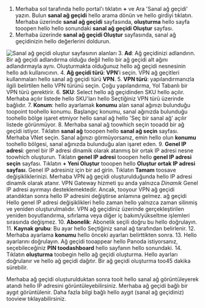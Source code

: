 1. Merhaba sol tarafında hello portal'ı tıklatın  **+**  ve Ara 'Sanal ağ geçidi' yazın. Bulun **sanal ağ geçidi** hello arama dönün ve hello girdiyi tıklatın. Merhaba üzerinde **sanal ağ geçidi** sayfasında, **oluşturma** hello sayfa tooopen hello hello sonundaki **sanal ağ geçidi Oluştur** sayfası.
2. Merhaba üzerinde **sanal ağ geçidi Oluştur** sayfasında, sanal ağ geçidinizin hello değerlerini doldurun.

  ![Sanal ağ geçidi oluştur sayfasının alanları](./media/vpn-gateway-add-gw-p2s-rm-portal-include/p2sgw.png "Sanal ağ geçidi oluştur sayfasının alanları")
3. **Ad**: Ağ geçidinizi adlandırın. Bir ağ geçidi adlandırma olduğu değil hello bir ağ geçidi alt ağını adlandırmayla aynı. Oluşturmakta olduğunuz hello ağ geçidi nesnesinin hello adı kullanıcının.
4. **Ağ geçidi türü**: **VPN**’i seçin. VPN ağ geçitleri kullanmaları hello sanal ağ geçidi türü **VPN**.
5. **VPN türü**: yapılandırmanızla ilgili belirtilen hello VPN türünü seçin. Çoğu yapılandırma, Yol Tabanlı bir VPN türü gerektirir.
6. **SKU**: Select hello ağ geçidinden SKU hello açılır. Merhaba açılır listede hello SKU'ları hello Seçtiğiniz VPN türü üzerinde bağlıdır.
7. **Konum**: hello ayarlamak **konumu** alan sanal ağınızı bulunduğu toopoint toohello konumu. Başlangıç konumu, sanal ağınızda bulunduğu toohello bölge işaret etmiyor hello sanal ağ hello 'Seç bir sanal ağ' açılır listede görünmüyor.
8. Merhaba sanal ağ toowhich seçin tooadd bir ağ geçidi istiyor. Tıklatın **sanal ağ** tooopen hello **sanal ağ seçin** sayfası. Merhaba VNet seçin. Sanal ağınızı görmüyorsanız, emin hello olun **konumu** toohello bölgesi, sanal ağınızda bulunduğu alan işaret eden.
9. **Genel IP adresi**: genel bir IP adresi dinamik olarak atanmış bir ortak IP adresi nesne toowhich oluşturun. Tıklatın **genel IP adresi** tooopen hello **genel IP adresi seçin** sayfası. Tıklatın **+ Yeni Oluştur** tooopen hello **Oluştur ortak IP adresi sayfası**. Genel IP adresiniz için bir ad girin. Tıklatın **Tamam** toosave değişikliklerinizi. Merhaba VPN ağ geçidi oluşturulduğunda hello IP adresi dinamik olarak atanır. VPN Gateway hizmeti şu anda yalnızca *Dinamik* Genel IP adresi ayırmayı desteklemektedir. Ancak, tooyour VPN ağ geçidi atandıktan sonra hello IP adresini değiştirse anlamına gelmez. ağ geçidi Hello genel IP adresi değişiklikleri hello zaman hello yalnızca zaman silinmiş ve yeniden oluşturulmalıdır. VPN ağ geçidiniz üzerinde gerçekleştirilen yeniden boyutlandırma, sıfırlama veya diğer iç bakım/yükseltme işlemleri sırasında değişmez.
10. **Abonelik**: Abonelik seçili doğru bu hello doğrulayın.
11. **Kaynak grubu**: Bu ayar hello Seçtiğiniz sanal ağ tarafından belirlenir.
12. Merhaba ayarlama **konumu** hello önceki ayarları belirttikten sonra.
13. Hello ayarlarını doğrulayın. Ağ geçidi tooappear hello Panoda istiyorsanız, seçebileceğiniz **PIN toodashboard** hello sayfanın hello sonundaki.
14. Tıklatın **oluşturma** toobegin hello ağ geçidi oluşturma. Hello ayarları doğrulanır ve hello ağ geçidi dağıtır. Bir ağ geçidi oluşturma too45 dakika sürebilir.

Merhaba ağ geçidi oluşturulduktan sonra tooit hello sanal ağ görüntüleyerek atandı hello IP adresini görüntüleyebilirsiniz. Merhaba ağ geçidi bağlı bir aygıt görüntülenir. Daha fazla bilgi bağlı hello aygıt (sanal ağ geçidiniz) tooview tıklayabilirsiniz.
